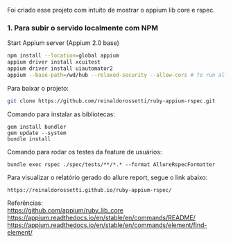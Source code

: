 Foi criado esse projeto com intuito de mostrar o appium lib core e rspec.

### 1. Para subir o servido localmente com NPM

Start Appium server (Appium 2.0 base)  
```sh
npm install --location=global appium  
appium driver install xcuitest  
appium driver install uiautomator2  
appium --base-path=/wd/hub --relaxed-security --allow-cors # To run all tests in local  
```

Para baixar o projeto:  
```sh
git clone https://github.com/reinaldorossetti/ruby-appium-rspec.git  
```

Comando para instalar as bibliotecas:  
```
gem install bundler   
gem update --system  
bundle install  
```

Comando para rodar os testes da feature de usuários:  
```
bundle exec rspec ./spec/tests/**/*.* --format AllureRspecFormatter  
```
Para visualizar o relatório gerado do allure report, segue o link abaixo:
```
https://reinaldorossetti.github.io/ruby-appium-rspec/  
```

Referências:  
https://github.com/appium/ruby_lib_core  
https://appium.readthedocs.io/en/stable/en/commands/README/  
https://appium.readthedocs.io/en/stable/en/commands/element/find-element/  